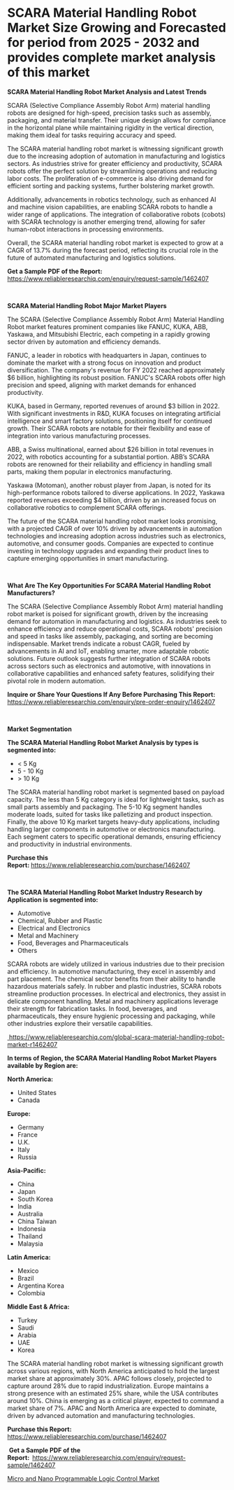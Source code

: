 <p><h1>SCARA Material Handling Robot Market Size Growing and Forecasted for period from 2025 - 2032 and provides complete market analysis of this market</h1></p><p><strong>SCARA Material Handling Robot Market Analysis and Latest Trends</strong></p>
<p><p>SCARA (Selective Compliance Assembly Robot Arm) material handling robots are designed for high-speed, precision tasks such as assembly, packaging, and material transfer. Their unique design allows for compliance in the horizontal plane while maintaining rigidity in the vertical direction, making them ideal for tasks requiring accuracy and speed.</p><p>The SCARA material handling robot market is witnessing significant growth due to the increasing adoption of automation in manufacturing and logistics sectors. As industries strive for greater efficiency and productivity, SCARA robots offer the perfect solution by streamlining operations and reducing labor costs. The proliferation of e-commerce is also driving demand for efficient sorting and packing systems, further bolstering market growth.</p><p>Additionally, advancements in robotics technology, such as enhanced AI and machine vision capabilities, are enabling SCARA robots to handle a wider range of applications. The integration of collaborative robots (cobots) with SCARA technology is another emerging trend, allowing for safer human-robot interactions in processing environments.</p><p>Overall, the SCARA material handling robot market is expected to grow at a CAGR of 13.7% during the forecast period, reflecting its crucial role in the future of automated manufacturing and logistics solutions.</p></p>
<p><strong>Get a Sample PDF of the Report:&nbsp;</strong> <a href="https://www.reliableresearchiq.com/enquiry/request-sample/1462407?utm_campaign=3128&utm_medium=2&utm_source=Github&utm_content=ia&utm_term=12042025&utm_id=scara-material-handling-robot">https://www.reliableresearchiq.com/enquiry/request-sample/1462407</a></p>
<p>&nbsp;</p>
<p><strong>SCARA Material Handling Robot Major Market Players</strong></p>
<p><p>The SCARA (Selective Compliance Assembly Robot Arm) Material Handling Robot market features prominent companies like FANUC, KUKA, ABB, Yaskawa, and Mitsubishi Electric, each competing in a rapidly growing sector driven by automation and efficiency demands. </p><p>FANUC, a leader in robotics with headquarters in Japan, continues to dominate the market with a strong focus on innovation and product diversification. The company's revenue for FY 2022 reached approximately $6 billion, highlighting its robust position. FANUC's SCARA robots offer high precision and speed, aligning with market demands for enhanced productivity.</p><p>KUKA, based in Germany, reported revenues of around $3 billion in 2022. With significant investments in R&D, KUKA focuses on integrating artificial intelligence and smart factory solutions, positioning itself for continued growth. Their SCARA robots are notable for their flexibility and ease of integration into various manufacturing processes.</p><p>ABB, a Swiss multinational, earned about $26 billion in total revenues in 2022, with robotics accounting for a substantial portion. ABB’s SCARA robots are renowned for their reliability and efficiency in handling small parts, making them popular in electronics manufacturing.</p><p>Yaskawa (Motoman), another robust player from Japan, is noted for its high-performance robots tailored to diverse applications. In 2022, Yaskawa reported revenues exceeding $4 billion, driven by an increased focus on collaborative robotics to complement SCARA offerings.</p><p>The future of the SCARA material handling robot market looks promising, with a projected CAGR of over 10% driven by advancements in automation technologies and increasing adoption across industries such as electronics, automotive, and consumer goods. Companies are expected to continue investing in technology upgrades and expanding their product lines to capture emerging opportunities in smart manufacturing.</p></p>
<p>&nbsp;</p>
<p><strong>What Are The Key Opportunities For SCARA Material Handling Robot Manufacturers?</strong></p>
<p><p>The SCARA (Selective Compliance Assembly Robot Arm) material handling robot market is poised for significant growth, driven by the increasing demand for automation in manufacturing and logistics. As industries seek to enhance efficiency and reduce operational costs, SCARA robots' precision and speed in tasks like assembly, packaging, and sorting are becoming indispensable. Market trends indicate a robust CAGR, fueled by advancements in AI and IoT, enabling smarter, more adaptable robotic solutions. Future outlook suggests further integration of SCARA robots across sectors such as electronics and automotive, with innovations in collaborative capabilities and enhanced safety features, solidifying their pivotal role in modern automation.</p></p>
<p><strong>Inquire or Share Your Questions If Any Before Purchasing This Report:</strong> <a href="https://www.reliableresearchiq.com/enquiry/pre-order-enquiry/1462407?utm_campaign=3128&utm_medium=2&utm_source=Github&utm_content=ia&utm_term=12042025&utm_id=scara-material-handling-robot">https://www.reliableresearchiq.com/enquiry/pre-order-enquiry/1462407</a></p>
<p>&nbsp;</p>
<p><strong>Market Segmentation</strong></p>
<p><strong>The SCARA Material Handling Robot Market Analysis by types is segmented into:</strong></p>
<p><ul><li>< 5 Kg</li><li>5 - 10 Kg</li><li>> 10 Kg</li></ul></p>
<p><p>The SCARA material handling robot market is segmented based on payload capacity. The less than 5 Kg category is ideal for lightweight tasks, such as small parts assembly and packaging. The 5-10 Kg segment handles moderate loads, suited for tasks like palletizing and product inspection. Finally, the above 10 Kg market targets heavy-duty applications, including handling larger components in automotive or electronics manufacturing. Each segment caters to specific operational demands, ensuring efficiency and productivity in industrial environments.</p></p>
<p><strong>Purchase this Report:&nbsp;</strong><a href="https://www.reliableresearchiq.com/purchase/1462407?utm_campaign=3128&utm_medium=2&utm_source=Github&utm_content=ia&utm_term=12042025&utm_id=scara-material-handling-robot">https://www.reliableresearchiq.com/purchase/1462407</a></p>
<p>&nbsp;</p>
<p><strong>The SCARA Material Handling Robot Market Industry Research by Application is segmented into:</strong></p>
<p><ul><li>Automotive</li><li>Chemical, Rubber and Plastic</li><li>Electrical and Electronics</li><li>Metal and Machinery</li><li>Food, Beverages and Pharmaceuticals</li><li>Others</li></ul></p>
<p><p>SCARA robots are widely utilized in various industries due to their precision and efficiency. In automotive manufacturing, they excel in assembly and part placement. The chemical sector benefits from their ability to handle hazardous materials safely. In rubber and plastic industries, SCARA robots streamline production processes. In electrical and electronics, they assist in delicate component handling. Metal and machinery applications leverage their strength for fabrication tasks. In food, beverages, and pharmaceuticals, they ensure hygienic processing and packaging, while other industries explore their versatile capabilities.</p></p>
<p><a href="https://www.reliableresearchiq.com/global-scara-material-handling-robot-market-r1462407?utm_campaign=3128&utm_medium=2&utm_source=Github&utm_content=ia&utm_term=12042025&utm_id=scara-material-handling-robot">&nbsp;https://www.reliableresearchiq.com/global-scara-material-handling-robot-market-r1462407</a></p>
<p><strong>In terms of Region, the SCARA Material Handling Robot Market Players available by Region are:</strong></p>
<p>
    <p> <strong> North America: </strong>
        <ul>
            <li>United States</li>
            <li>Canada</li>
        </ul>
        </p> 
    <p> <strong> Europe: </strong>
        <ul>
            <li>Germany</li>
            <li>France</li>
            <li>U.K.</li>
            <li>Italy</li>
            <li>Russia</li>
        </ul>
        </p> 
    <p> <strong> Asia-Pacific: </strong>
        <ul>
            <li>China</li>
            <li>Japan</li>
            <li>South Korea</li>
            <li>India</li>
            <li>Australia</li>
            <li>China Taiwan</li>
            <li>Indonesia</li>
            <li>Thailand</li>
            <li>Malaysia</li>
        </ul>
        </p> 
    <p> <strong> Latin America: </strong>
        <ul>
            <li>Mexico</li>
            <li>Brazil</li>
            <li>Argentina Korea</li>
            <li>Colombia</li>
        </ul>
        </p> 
    <p> <strong> Middle East & Africa: </strong>
        <ul>
            <li>Turkey</li>
            <li>Saudi</li>
            <li>Arabia</li>
            <li>UAE</li>
            <li>Korea</li>
        </ul>
    </p>
    </p>
<p><p>The SCARA material handling robot market is witnessing significant growth across various regions, with North America anticipated to hold the largest market share at approximately 30%. APAC follows closely, projected to capture around 28% due to rapid industrialization. Europe maintains a strong presence with an estimated 25% share, while the USA contributes around 10%. China is emerging as a critical player, expected to command a market share of 7%. APAC and North America are expected to dominate, driven by advanced automation and manufacturing technologies.</p></p>
<p><strong>Purchase this Report: </strong><a href="https://www.reliableresearchiq.com/purchase/1462407?utm_campaign=3128&utm_medium=2&utm_source=Github&utm_content=ia&utm_term=12042025&utm_id=scara-material-handling-robot">https://www.reliableresearchiq.com/purchase/1462407</a></p>
<p>&nbsp;<strong>Get a Sample PDF of the Report:&nbsp;&nbsp;</strong><a href="https://www.reliableresearchiq.com/enquiry/request-sample/1462407?utm_campaign=3128&utm_medium=2&utm_source=Github&utm_content=ia&utm_term=12042025&utm_id=scara-material-handling-robot">https://www.reliableresearchiq.com/enquiry/request-sample/1462407</a></p>
<p><strong></strong></p>
<p><p><a href="https://github.com/jaquelynhasenaue8/Market-Research-Report-List-1/blob/main/micro-and-nano-programmable-logic-control-market.md?utm_campaign=3128&utm_medium=2&utm_source=Github&utm_content=ia&utm_term=12042025&utm_id=scara-material-handling-robot">Micro and Nano Programmable Logic Control Market</a></p></p>